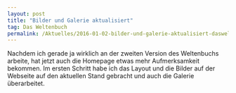 ```yaml
---
layout: post
title: "Bilder und Galerie aktualisiert"
tag: Das Weltenbuch
permalink: /Aktuelles/2016-01-02-bilder-und-galerie-aktualisiert-dasweltenbuch
---
```


Nachdem ich gerade ja wirklich an der zweiten Version des Weltenbuchs arbeite, hat jetzt auch die Homepage etwas mehr Aufmerksamkeit bekommen. Im ersten Schritt habe ich das Layout und die Bilder auf der Webseite auf den aktuellen Stand gebracht und auch die Galerie überarbeitet.


